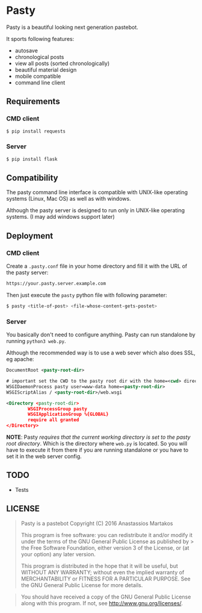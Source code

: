 Pasty
=====
Pasty is a beautiful looking next generation pastebot.

It sports following features:
  - autosave
  - chronological posts
  - view all posts (sorted chronologically)
  - beautiful material design
  - mobile compatible
  - command line client

Requirements
------------
### CMD client
```sh
$ pip install requests
```

### Server
```sh
$ pip install flask
```

Compatibility
-------------
The pasty command line interface is compatible with UNIX-like operating systems (Linux, Mac OS) as well as with windows.

Although the pasty server is designed to run only in UNIX-like operating systems. (I may add windows support later)

Deployment
----------
### CMD client
Create a `.pasty.conf` file in your home directory and fill it with the URL of the pasty server:
```sh
https://your.pasty.server.example.com
```

Then just execute the `pasty` python file with following parameter:
```sh
$ pasty <title-of-post> <file-whose-content-gets-postet>
```

### Server
You basically don't need to configure anything. Pasty can run standalone by running `python3 web.py`.

Although the recommended way is to use a web sever which also does SSL, eg apache:
```xml
DocumentRoot <pasty-root-dir>

# important set the CWD to the pasty root dir with the home=<cwd> directive
WSGIDaemonProcess pasty user=www-data home=<pasty-root-dir>
WSGIScriptAlias / <pasty-root-dir>/web.wsgi

<Directory <pasty-root-dir>
        WSGIProcessGroup pasty
        WSGIApplicationGroup %{GLOBAL}
        require all granted
</Directory>
```

**NOTE**: Pasty *requires that the current working directory is set to the pasty root directory*. Which is the directory where `web.py` is located. So you will have to execute it from there if you are running standalone or you have to set it in the web server config.

TODO
----
  - Tests

LICENSE
--------
> Pasty is a pastebot Copyright (C) 2016 Anastassios Martakos
>
> This program is free software: you can redistribute it and/or modify it under the terms of the GNU General Public License as published by > the Free Software Foundation, either version 3 of the License, or (at your option) any later version.
>
> This program is distributed in the hope that it will be useful, but WITHOUT ANY WARRANTY; without even the implied warranty of MERCHANTABILITY or FITNESS FOR A PARTICULAR PURPOSE. See the GNU General Public License for more details.

> You should have received a copy of the GNU General Public License along with this program. If not, see http://www.gnu.org/licenses/.
